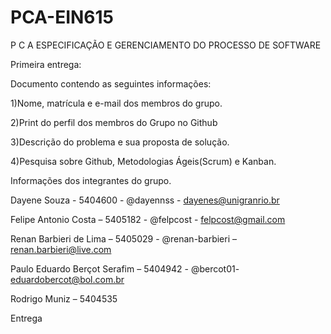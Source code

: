 # PCA-EIN615
 P C A ESPECIFICAÇÃO E GERENCIAMENTO DO PROCESSO DE SOFTWARE

Primeira entrega:

Documento contendo as seguintes informações:

1)Nome, matrícula e e-mail dos membros do grupo.

2)Print do perfil dos membros do Grupo no Github

3)Descrição do problema e sua proposta de solução.

4)Pesquisa sobre Github, Metodologias Ágeis(Scrum) e Kanban.


Informações dos  integrantes do grupo. 

Dayene Souza - 5404600 - @dayennss - dayenes@unigranrio.br

Felipe Antonio Costa – 5405182 - @felpcost - felpcost@gmail.com

Renan Barbieri de Lima – 5405029 - @renan-barbieri – renan.barbieri@live.com

Paulo Eduardo Berçot Serafim – 5404942 - @bercot01- eduardobercot@bol.com.br

Rodrigo Muniz – 5404535 

Entrega
